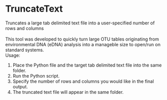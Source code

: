 # TruncateText
Truncates a large tab delimited text file into a user-specified number of rows and columns<br>
<br>
This tool was developed to quickly turn large OTU tables originating from environmental DNA (eDNA) analysis into a manageble size to open/run on standard systems. 
<br>
Usage:<br>
1. Place the Python file and the target tab delimited text file into the same folder.
2. Run the Python script.
3. Specify the number of rows and columns you would like in the final output.
4. The truncated text file will appear in the same folder.
